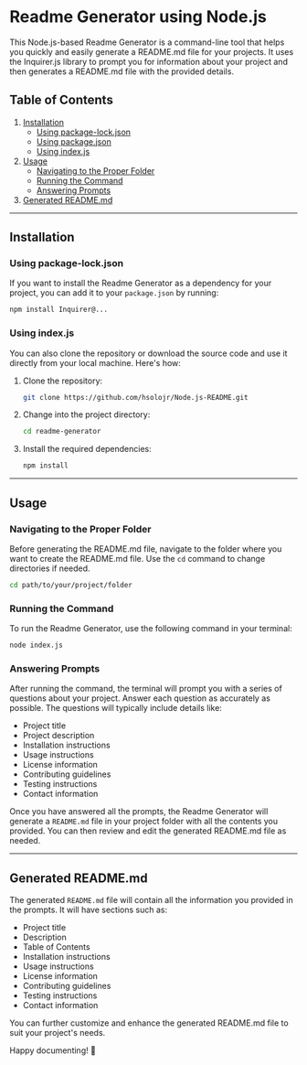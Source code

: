 # Readme Generator using Node.js

This Node.js-based Readme Generator is a command-line tool that helps you quickly and easily generate a README.md file for your projects. It uses the Inquirer.js library to prompt you for information about your project and then generates a README.md file with the provided details.

## Table of Contents

1. [Installation](#installation)
   - [Using package-lock.json](#using-package-lockjson)
   - [Using package.json](#using-packagejson)
   - [Using index.js](#using-indexjs)
2. [Usage](#usage)
   - [Navigating to the Proper Folder](#navigating-to-the-proper-folder)
   - [Running the Command](#running-the-command)
   - [Answering Prompts](#answering-prompts)
3. [Generated README.md](#generated-readmemd)

---

## Installation

### Using package-lock.json

If you want to install the Readme Generator as a dependency for your project, you can add it to your `package.json` by running:

```bash
npm install Inquirer@...
```

### Using index.js

You can also clone the repository or download the source code and use it directly from your local machine. Here's how:

1. Clone the repository:

   ```bash
   git clone https://github.com/hsolojr/Node.js-README.git
   ```

2. Change into the project directory:

   ```bash
   cd readme-generator
   ```

3. Install the required dependencies:

   ```bash
   npm install
   ```

---

## Usage

### Navigating to the Proper Folder

Before generating the README.md file, navigate to the folder where you want to create the README.md file. Use the `cd` command to change directories if needed.

```bash
cd path/to/your/project/folder
```

### Running the Command

To run the Readme Generator, use the following command in your terminal:

```bash
node index.js
```

### Answering Prompts

After running the command, the terminal will prompt you with a series of questions about your project. Answer each question as accurately as possible. The questions will typically include details like:

- Project title
- Project description
- Installation instructions
- Usage instructions
- License information
- Contributing guidelines
- Testing instructions
- Contact information

Once you have answered all the prompts, the Readme Generator will generate a `README.md` file in your project folder with all the contents you provided. You can then review and edit the generated README.md file as needed.

---

## Generated README.md

The generated `README.md` file will contain all the information you provided in the prompts. It will have sections such as:

- Project title
- Description
- Table of Contents
- Installation instructions
- Usage instructions
- License information
- Contributing guidelines
- Testing instructions
- Contact information

You can further customize and enhance the generated README.md file to suit your project's needs.

Happy documenting! 📝